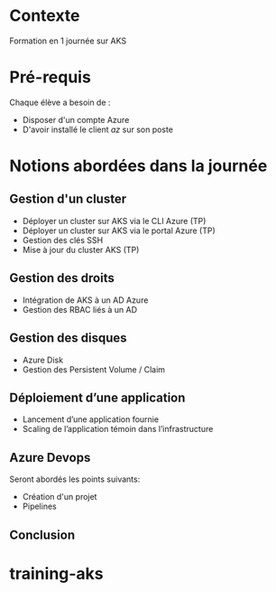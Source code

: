 # Contexte

Formation en 1 journée sur AKS

# Pré-requis

Chaque élève a besoin de :
* Disposer d'un compte Azure
* D'avoir installé le client *az* sur son poste

# Notions abordées dans la journée

## Gestion d'un cluster

* Déployer un cluster sur AKS via le CLI Azure (TP)
* Déployer un cluster sur AKS via le portal Azure (TP)
* Gestion des clés SSH
* Mise à jour du cluster AKS (TP)

## Gestion des droits

* Intégration de AKS à un AD Azure 
* Gestion des RBAC liés à un AD

## Gestion des disques

* Azure Disk
* Gestion des Persistent Volume / Claim

## Déploiement d’une application

* Lancement d’une application fournie
* Scaling de l’application témoin dans l’infrastructure

## Azure Devops

Seront abordés les points suivants:
* Création d'un projet  
* Pipelines

## Conclusion


# training-aks
